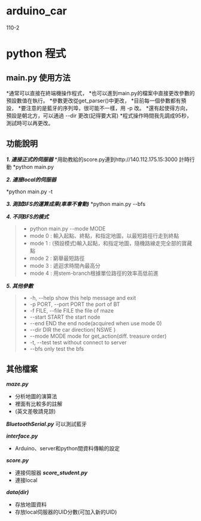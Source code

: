 # arduino_car
110-2

# python 程式
## main.py 使用方法 #
*通常可以直接在終端機操作程式，
*也可以進到main.py的檔案中直接更改參數的預設數值在執行。
*參數更改從get_parser()中更改，
*目前每一個參數都有預設，
*要注意的是藍牙的序列埠，很可能不一樣，用 -p 改。
*還有起使得方向，預設是朝北方，可以通過 --dir 更改(記得要大寫)
*程式操作時間我先調成95秒，測試時可以再更改。

## 功能說明 # 
***1. 連接正式的伺服器***
*用助教給的score.py連到http://140.112.175.15:3000 計時行動
*python main.py

***2. 連接local的伺服器***

*python main.py -t

***3. 測試BFS的運算成果(車車不會動)***
*python main.py --bfs

***4. 不同BFS的模式***
>* python main.py --mode MODE
>* mode 0 : 輸入起點、終點，和指定地圖，以最短路徑行走到終點
>* mode 1 : (預設模式)輸入起點，和指定地圖，隨機路線走完全部的寶藏點
>* mode 2 : 窮舉最短路徑
>* mode 3 : 遞迴求時間內最高分
>* mode 4 : 用stem-branch根據單位路徑的效率高低前進

***5. 其他參數***
>*   -h, --help            show this help message and exit
>*   -p PORT, --port PORT  the port of BT
>*   -f FILE, --file FILE  the file of maze
>*   --start START         the start node
>*   --end END             the end node(acquired when use mode 0)
>*   --dir DIR             the car direction( NSWE )
>*   --mode MODE           mode for get_action(diff. treasure order)
>*   -t, --test            test without connect to server
>*   --bfs                 only test the bfs


## 其他檔案 #
***maze.py*** 
* 分析地圖的演算法
* 裡面有比較多的註解
* (英文差敬請見諒)

***BluetoothSerial.py***
可以測試藍牙

***interface.py***
* Arduino、server和python間資料傳輸的設定

***score.py***
* 連接伺服器
***score_student.py***
* 連接local

***data(dir)***
* 存放地圖資料
* 存放local伺服器的UID分數(可加入新的UID)
